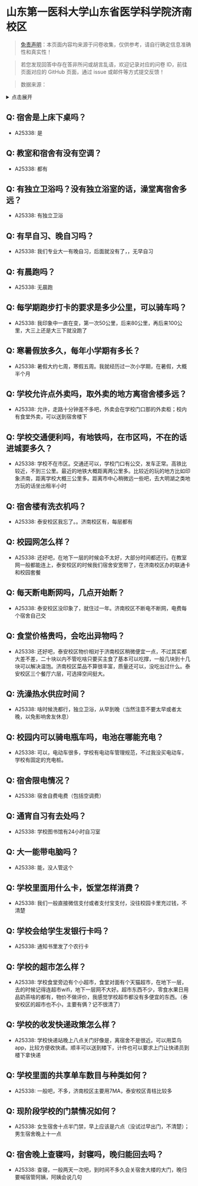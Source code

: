 # 山东第一医科大学山东省医学科学院济南校区

> [免责声明](https://colleges.chat/#_3)：本页面内容均来源于问卷收集，仅供参考，请自行确定信息准确性和真实性！

> 若您发现回答中存在答非所问或胡言乱语，欢迎记录对应的问卷 ID，前往页面对应的 GitHub 页面，通过 issue 或邮件等方式提交反馈！

> 数据来源：

<details><summary>点击展开</summary>
<ul>
<li>A25338: 匿名 (2024 年 06 月)</li>
</ul>
</details>

## Q: 宿舍是上床下桌吗？

- A25338: 是

## Q: 教室和宿舍有没有空调？

- A25338: 都有

## Q: 有独立卫浴吗？没有独立浴室的话，澡堂离宿舍多远？

- A25338: 有独立卫浴

## Q: 有早自习、晚自习吗？

- A25338: 我们专业大一有晚自习，后面就没有了，，无早自习

## Q: 有晨跑吗？

- A25338: 无晨跑

## Q: 每学期跑步打卡的要求是多少公里，可以骑车吗？

- A25338: 我印象中一直在变，第一次50公里，后来80公里，再后来100公里，大三上还是大三下就没跑了

## Q: 寒暑假放多久，每年小学期有多长？

- A25338: 暑假大约七周，寒假五周。我就经历过一次小学期，在暑假，大概半个月

## Q: 学校允许点外卖吗，取外卖的地方离宿舍楼多远？

- A25338: 允许，走路十分钟差不多吧，外卖会在学校门口那的外卖柜；校内有食堂外卖，可以送到宿舍楼下

## Q: 学校交通便利吗，有地铁吗，在市区吗，不在的话进城要多久？

- A25338: 学校不在市区。交通还可以，学校门口有公交，发车正常。高铁比较近，不到三公里。最近的地铁大概距离两公里多。比较近的玩的地方比如印象济南，距离学校大概三公里多。距离市中心稍微远一些吧，去大明湖之类地方玩的话坐出租半小时

## Q: 宿舍楼有洗衣机吗？

- A25338: 泰安校区我忘了。。济南校区有，每层都有

## Q: 校园网怎么样？

- A25338: 还好吧，在地下一层的时候会不太好，大部分时间都还行。在教室网一般都能连上，泰安校区的时候我们宿舍安宽带了，在济南校区办的联通卡和校园套餐

## Q: 每天断电断网吗，几点开始断？

- A25338: 泰安校区没印象了，就住过一年。济南校区不断电不断网，电费每个宿舍自己交

## Q: 食堂价格贵吗，会吃出异物吗？

- A25338: 还好吧，泰安校区物价相对于济南校区稍微便宜一点，不过其实都大差不差，二十块以内不管吃啥只要买主食了基本可以吃撑，一般几块到十几块可以解决温饱。济南校区菜品不算很丰富，质量还可以，没吃出过什么。泰安校区三个餐厅六层，可选择空间挺大。

## Q: 洗澡热水供应时间？

- A25338: 啥时候洗都行，独立卫浴，从早到晚（当然注意不要太早或者太晚，以免影响舍友休息）

## Q: 校园内可以骑电瓶车吗，电池在哪能充电？

- A25338: 可以，电动车很多，学校有电动车管理规范，不过我没买电动车，学校有固定的充电桩。

## Q: 宿舍限电情况？

- A25338: 宿舍自费电费（包括空调费）

## Q: 通宵自习有去处吗？

- A25338: 学校图书馆有24小时自习室

## Q: 大一能带电脑吗？

- A25338: 能，没人管这个

## Q: 学校里面用什么卡，饭堂怎样消费？

- A25338: 我们一般直接微信支付或者支付宝支付，没往校园卡里充过钱，不清楚

## Q: 学校会给学生发银行卡吗？

- A25338: 通知书里发了个农行卡

## Q: 学校的超市怎么样？

- A25338: 学校食堂旁边有个小超市，食堂对面有个天猫超市，在地下一层，去的时候记得连超市wifi，地下一层网不大好。超市东西不少，零食水果日用品奶茶啥的都有，物价不做评价，我感觉学校超市都没有多便宜的东西。（泰安校区的超市也不小，主要有俩？记不很清了）

## Q: 学校的收发快递政策怎么样？

- A25338: 学校快递站晚上八点关门好像是，离宿舍不是很近。可以用菜鸟app，比较方便收快递。顺丰可以送到楼下，计件也可以要求上门让快递员到楼下拿快递

## Q: 学校里面的共享单车数目与种类如何？

- A25338: 一般吧，不多，济南校区主要用7MA，泰安校区青桔比较多

## Q: 现阶段学校的门禁情况如何？

- A25338: 女生宿舍十点半门禁，早上应该是六点（没试过早出门，不清楚）；男生宿舍晚上十一点

## Q: 宿舍晚上查寝吗，封寝吗，晚归能回去吗？

- A25338: 查寝，一般两天一次吧，到时间不多久会关宿舍大楼的大门，晚归要喊宿管阿姨，阿姨会说几句


